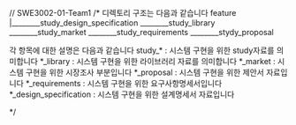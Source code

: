 // SWE3002-01-Team1
/*
 디렉토리 구조는 다음과 같습니다
 feature
 |________study_design_specification
  ________study_library
  ________study_market
  ________study_requirements
  ________stydy_proposal

각 항목에 대한 설명은 다음과 같습니다
study_* : 시스템 구현을 위한 study자료를 의미합니다
*_library : 시스템 구현을 위한 라이브러리 자료를 의미합니다
*_market : 시스템 구현을 위한 시장조사 부분입니다
*_proposal : 시스템 구현을 위한 제안서 자료입니다
*_requirements : 시스템 구현을 위한 요구사항명세서입니다
*_design_specification : 시스템 구현을 위한 설계명세서 자료입니다
 
 
 */
